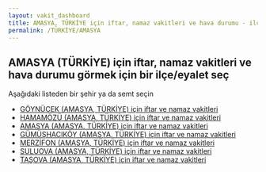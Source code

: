 ```yaml
---
layout: vakit_dashboard
title: AMASYA, TÜRKİYE için iftar, namaz vakitleri ve hava durumu - ilçe/eyalet seç
permalink: /TÜRKİYE/AMASYA
---
```


## AMASYA (TÜRKİYE) için iftar, namaz vakitleri ve hava durumu  görmek için bir ilçe/eyalet seç

Aşağıdaki listeden bir şehir ya da semt seçin

* [GÖYNÜCEK (AMASYA, TÜRKİYE) için iftar ve namaz vakitleri](/TÜRKİYE/AMASYA/GÖYNÜCEK)
* [HAMAMÖZÜ (AMASYA, TÜRKİYE) için iftar ve namaz vakitleri](/TÜRKİYE/AMASYA/HAMAMÖZÜ)
* [AMASYA (AMASYA, TÜRKİYE) için iftar ve namaz vakitleri](/TÜRKİYE/AMASYA/AMASYA)
* [GÜMÜŞHACIKÖY (AMASYA, TÜRKİYE) için iftar ve namaz vakitleri](/TÜRKİYE/AMASYA/GÜMÜŞHACIKÖY)
* [MERZİFON (AMASYA, TÜRKİYE) için iftar ve namaz vakitleri](/TÜRKİYE/AMASYA/MERZİFON)
* [SULUOVA (AMASYA, TÜRKİYE) için iftar ve namaz vakitleri](/TÜRKİYE/AMASYA/SULUOVA)
* [TAŞOVA (AMASYA, TÜRKİYE) için iftar ve namaz vakitleri](/TÜRKİYE/AMASYA/TAŞOVA)

<script type="text/javascript">
  var GLOBAL_COUNTRY = 'TÜRKİYE';
  var GLOBAL_CITY = 'AMASYA';
  var GLOBAL_STATE = 'AMASYA';
</script>
